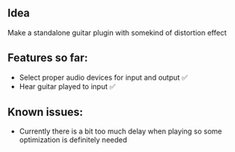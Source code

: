 ## Idea

Make a standalone guitar plugin with somekind of distortion effect

## Features so far:

- Select proper audio devices for input and output :white_check_mark:
- Hear guitar played to input :white_check_mark:

## Known issues:

- Currently there is a bit too much delay when playing so some optimization is definitely needed
